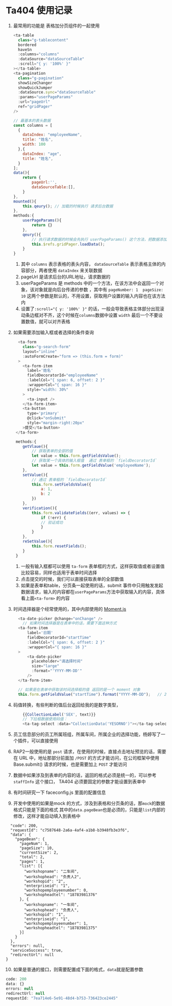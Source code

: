# Ta404 使用记录

1. 最常用的功能是 表格加分页组件的一起使用
    ```js
    <ta-table
      class="g-tablecontent"
      bordered
      haveSn
      :columns="columns"
      :dataSource="dataSourceTable"
      :scroll="{ y: '100%' }"
    ></ta-table>
    <ta-pagination
      class="g-pagination"
      showSizeChanger
      showQuickJumper
      :dataSource.sync="dataSourceTable"
      :params="userPageParams"
      :url="pageUrl"
      ref="gridPager"
    />
    
    // 最基本的表头数据 
    const columns = [
      {
        dataIndex: "employeeName",
        title: "姓名",
        width: 100
      },{
        dataIndex: "age",
        title: "姓名",
      }
    ];
    data(){
        return {
            pageUrl:'',
            dataSourceTable:[],
        }
    },
    mounted(){
        this.qeury(); // 加载的时候执行 请求后台数据
    },
    methods:{
        userPageParams(){
            return {}
        },
        qeury(){
            // 执行请求数据的时候会先执行 userPageParams() 这个方法，把数据添加到请求 form.data 中
            this.$refs.gridPager.loadData();  
        }
    }
    ```
    1. 其中 `columns` 表示表格的表头内容， `dataSourceTable` 表示表格主体的内容部分，两者使用 `dataIndex` 来关联数据
    2. pageUrl 是请求后台的URL地址，请求数据的
    3. userPageParams 是 methods 中的一个方法，在该方法中会返回一个对象，该对象就是向后台传递的参数 ，其中有 `pageNumber: 1  pageSize: 10` 这两个参数是默认的，不用设置，获取用户设置的输入内容也在该方法内
    4.  设置了`:scroll="{ y: '100%' }"` 的话，一般会导致表格主体部分出现滚动条边框对不齐，这个时候在`columns`数据中设置 `width` 最后一个不要设置数值，就可以对齐表格

2. 如果需要添加输入框或者选择的条件查询
    ```js
      <ta-form
        class="g-search-form"
        layout="inline"
        :autoFormCreate="form => (this.form = form)"
      >
        <ta-form-item
          label='姓名'
          fieldDecoratorId="employeeName"
          :labelCol="{ span: 6, offset: 2 }"
          :wrapperCol="{ span: 16 }"
          style="width: 30%"
        >
          <ta-input />
        </ta-form-item>
        <ta-button
          type='primary'
          @click="onSubmit"
          style="margin-right:20px"
        >提交</ta-button>
     </ta-form>

     methods:{
        getVlaue(){
            // 获取表单的全部的值
            let value = this.form.getFieldsValue();
            // 获取某一个具体的输入框值  通过 表单框的 `fieldDecoratorId`
            let value = this.form.getFieldValue('employeeName');  
        },
        setValue(){
            // 通过 表单框的 `fieldDecoratorId`
            this.form.setFieldsValue({
                a: 1,
                b: 2
            })
        },
        verification(){
            this.form.validateFields((err, values) => {
                if (!err) {
                // 验证成功
                }
            }
        },
        reSetValue(){
            this.form.resetFields(); 
        }
     }
    ```
    1. 一般有输入框都可以使用 `ta-form` 表单框的方式，这样获取值或者设置值比较容易，同样也适用于表单时间选择
    2. 点击提交的时候，我们可以直接获取表单的全部数值
    3. 如果是表单和table，分页条一起使用的话，submit 事件中只用触发发起数据请求，输入的内容都在`userPageParams`方法中获取输入的内容，具体看上面`<ta-form>` 的内容

3. 时间选择器是个经常使用的，其中内部使用的 [Moment.js](https://momentjs.com/)
    ```js
      <ta-date-picker @change="onChange" />
        // 如果时间选择器是在表单中的话，需要下面这种方式
      <ta-form-item
          label='日期'
          fieldDecoratorId="startTime"
          :labelCol="{ span: 6, offset: 2 }"
          :wrapperCol="{ span: 16 }"
      >
          <ta-date-picker
            placeholder="请选择时间"
            size="large"
            :format="'YYYY-MM-DD'"
          />
      </ta-form-item>

      // 如果是在表单中获取该时间选择框的值 返回的是一个 moment 对象
      this.form.getFieldValue("startTime").format("YYYY-MM-DD");   // 2019-08-08 返回的格式
    ```

4. 码值转换，有些判断的值后台返回给我的是数字类型，
    ```js
        {{CollectionLabel('SEX', text)}}
        // 下拉框数据使用码值：
        <ta-tag-select :data="CollectionData('YESORNO')"></ta-tag-select>
    ```
	
5. 员工信息部分的员工所属班组，所属车间，所属企业的选择功能，杨婷写了一个插件，可以直接使用

6. RAP2一般使用的是 `post` 请求，在使用的时候，直接点击地址预览的话，需要在 URL 中，地址那部分前面加 `/POST` 的方式才能访问，在公司框架中使用 Base.submit() 请求的时候，也是需要加上 `POST` 才能访问

7. 数据中如果涉及到表单的内容的话，返回的格式必须是统一的，可以参考 `staffInfo` 这个接口， TA404 必须要固定的参数才能设置到表单中

8. 有时间研究一下 faceconfig.js 里面的配置信息

9. 开发中使用的如果是mock 的方式，涉及到表格和分页条的话，那`mock`的数据格式只能是下面的格式   其中的`data.pageBean`也是必须的，只能是`list`内部的修改，这样才能自动填入到表格中
  ```js{
    "code": 200,
    "requestId": "c7587648-2a6a-4af4-a1b8-b3948fb3e3f6",
    "data": {
      "pageBean": {
        "pageNum": 1,
        "pageSize": 10,
        "currentSize": 2,
        "total": 2,
        "pages": 1,
        "list": [{
          "workshopname": "二车间",
          "workshophead": "负责人2",
          "workshopid": "2",
          "enterpriseid": "1",
          "workshopemployeenumber": 0,
          "workshopheadtel": "18783981376"
        }, {
          "workshopname": "一车间",
          "workshophead": "负责人",
          "workshopid": "1",
          "enterpriseid": "1",
          "workshopemployeenumber": 1,
          "workshopheadtel": "18783981375"
        }]
      }
    },
    "errors": null,
    "serviceSuccess": true,
    "redirectUrl": null
  }
  ```

10. 如果是普通的接口，则需要配置成下面的格式，`data`就是配置参数
  ```js
  code: 200
  data: {}
  errors: null
  redirectUrl: null
  requestId: "7ea714e6-5e91-48d4-b753-736423ce2445"
  ```

